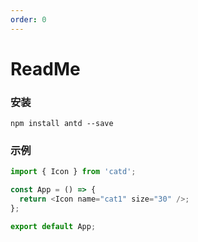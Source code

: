 ```yaml
---
order: 0
---
```


# ReadMe

### 安装

```
npm install antd --save
```

### 示例

```ts
import { Icon } from 'catd';

const App = () => {
  return <Icon name="cat1" size="30" />;
};

export default App;
```
